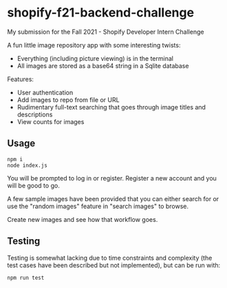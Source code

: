 # shopify-f21-backend-challenge

My submission for the Fall 2021 - Shopify
Developer Intern Challenge

A fun little image repository app with some interesting twists: 
- Everything (including picture viewing) is in the terminal
- All images are stored as a base64 string in a Sqlite database

Features:
- User authentication
- Add images to repo from file or URL
- Rudimentary full-text searching that goes through image titles and descriptions
- View counts for images 

## Usage
```
npm i 
node index.js
```
You will be prompted to log in or register. Register a new account and you will be good to go.

A few sample images have been provided that you can either search for or use the "random images" feature in "search images" to browse.

Create new images and see how that workflow goes.

## Testing
Testing is somewhat lacking due to time constraints and complexity (the test cases have been described but not implemented), but can be run with:

```
npm run test
```
